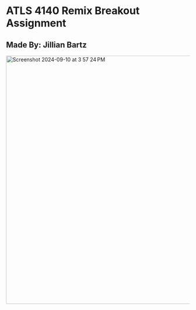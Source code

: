 # ATLS 4140 Remix Breakout Assignment

## Made By: Jillian Bartz



<img width="679" alt="Screenshot 2024-09-10 at 3 57 24 PM" src="https://github.com/user-attachments/assets/bad3a7f0-fdf6-4309-9f5d-57f6e1765c70">
